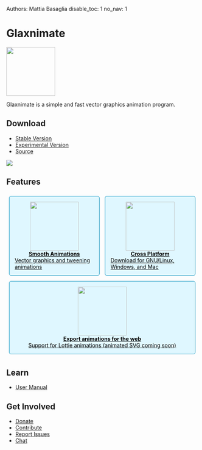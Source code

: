 Authors: Mattia Basaglia
disable_toc: 1
no_nav: 1

# Glaxnimate

<style>
.container
{
    text-align: center;
}

[role="main"] ul
{
    display: flex;
    list-style: none;
    justify-content: center;
    padding: 0;
    margin: 1.5em 0;
    flex-flow: row wrap;
}

[role="main"] ul li
{
    margin: 1ex;
}

[role="main"] ul li a
{
    background: #008cba;
    color: #fff;
    padding: 1ex;
    border-radius: 5px;
    white-space: nowrap;
}

[role="main"] ul li a:hover,
[role="main"] ul li a:focus
{
    background: #00526e;
    text-decoration: none;
}
[role="main"] ul li a:focus
{
    outline: thin dotted #008cba;
    outline-offset: 5px;
}

.cards {
    display: flex;
    justify-content: center;
    flex-flow: row wrap;
    align-items: stretch;
}

.card {
    display: flex;
    flex-flow: column;
    border: 1px solid #008cba;
    border-radius: 5px;
    background: #dff7ff;
    align-items: center;
    margin: .5em;
    padding: 1em;
    flex-grow: 1;
    flex-basis: 0;
    color: black;
}

.card img {
    width: 128px;
}

.card heading {
    font-weight: bold;
}
</style>



<img src="/img/logo.svg" width="128" />

Glaxnimate is a simple and fast vector graphics animation program.


## Download

* [Stable Version](download.md#stable-releases)
* [Experimental Version](download.md#development-snapshots)
* [Source](contributing/read_me.md)

<img src="/img/screenshots/main_window.png" style="max-width: 100vw;"/>

## Features

<div class="cards">
    <a href="manual/" class="card">
        <img src="/img/ui/icons/draw-bezier-curves.svg" />
        <heading>Smooth Animations</heading>
        <span>Vector graphics and tweening animations</span>
    </a>
    <a href="download/" class="card">
        <img src="/img/ui/icons/computer.svg" />
        <heading>Cross Platform</heading>
        <span>Download for GNU/Linux, Windows, and Mac</span>
    </a>
    <!--div class="card">
        <img src="/img/ui/icons/edit-paste.svg" />
        <span>Easily copy and paste shapes across applications</span>
    </div-->
    <a href="manual/formats/" class="card">
        <img src="/img/ui/icons/internet-web-browser.svg" />
        <heading>Export animations for the web</heading>
        <span>Support for Lottie animations (animated SVG coming soon)</span>
    </a>
</div>

## Learn

* [User Manual](manual/index.md)

## Get Involved

* [Donate](donate.md)
* [Contribute](contributing/index.md)
* [Report Issues](https://gitlab.com/mattia.basaglia/glaxnimate/-/issues)
* [Chat](https://t.me/Glaxnimate)
